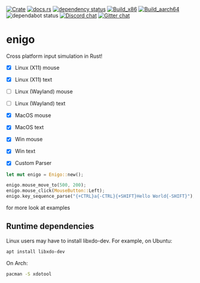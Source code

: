 [![Crate](https://img.shields.io/crates/v/enigo.svg)](https://crates.io/crates/enigo)
[![docs.rs](https://docs.rs/enigo/badge.svg)](https://docs.rs/enigo)
[![dependency status](https://deps.rs/repo/github/pentamassiv/enigo/status.svg)](https://deps.rs/repo/github/pentamassiv/enigo)
[![Build_x86](https://img.shields.io/github/workflow/status/pentamassiv/enigo/Build_x86/main)](https://github.com/pentamassiv/enigo/actions/workflows/build_x86_64.yaml)
[![Build_aarch64](https://img.shields.io/github/workflow/status/pentamassiv/enigo/Build_aarch64/main)](https://github.com/pentamassiv/enigo/actions/workflows/build_aarch64.yaml)
![dependabot status](https://img.shields.io/badge/dependabot-enabled-025e8c?logo=Dependabot)
[![Discord chat](https://img.shields.io/discord/315925376486342657.svg)](https://discord.gg/Eb8CsnN)
[![Gitter chat](https://badges.gitter.im/gitterHQ/gitter.png)](https://gitter.im/enigo-rs/Lobby)


# enigo
Cross platform input simulation in Rust!

- [x] Linux (X11) mouse
- [x] Linux (X11) text
- [ ] Linux (Wayland) mouse
- [ ] Linux (Wayland) text
- [x] MacOS mouse
- [x] MacOS text
- [x] Win mouse
- [x] Win text
- [x] Custom Parser


```Rust
let mut enigo = Enigo::new();

enigo.mouse_move_to(500, 200);
enigo.mouse_click(MouseButton::Left);
enigo.key_sequence_parse("{+CTRL}a{-CTRL}{+SHIFT}Hello World{-SHIFT}");
```

for more look at examples

Runtime dependencies
--------------------

Linux users may have to install libxdo-dev. For example, on Ubuntu:

```Bash
apt install libxdo-dev
```
On Arch: 

```Bash
pacman -S xdotool
```
